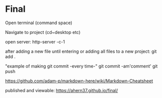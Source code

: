 # Final

Open terminal (command space)

Navigate to project (cd~desktop etc)

open server:
http-server -c-1

after adding a new file until entering or adding all files to a new project:
git add .

"example of making git commit -every time-"
git commit -am'comment' 
git push 

https://github.com/adam-p/markdown-here/wiki/Markdown-Cheatsheet

published and viewable:
https://ahern37.github.io/final/